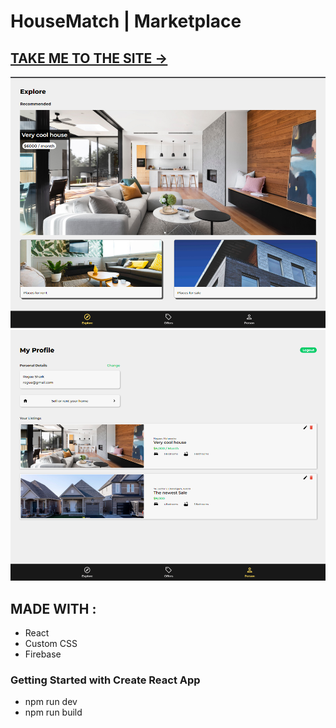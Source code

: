 # HouseMatch | Marketplace

 <h2>
   <a href="https://housematch-marketplace.netlify.app/">
      TAKE ME TO THE SITE ->
   </a>
</h2>

![Preview](./public/extras/Screenshot%201.png)
![Preview](./public/extras/Screenshot%202.png)

## MADE WITH :
- React
- Custom CSS
- Firebase


### Getting Started with Create React App
- npm run dev
- npm run build